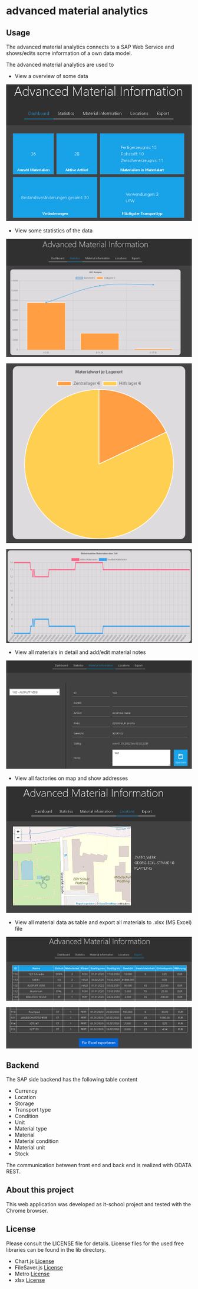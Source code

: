 advanced material analytics
======

Usage
------
The advanced material analytics connects to a SAP Web Service and shows/edits some information of a own data model.
 
The advanced material analytics are used to

 - View a overview of some data
 
  ![diagram](exampleImg/Dashboard.png)
 - View some statistics of the data
 
  ![diagram](exampleImg/Statistics1.png)
 
  ![diagram](exampleImg/Statistics2.png)
 
  ![diagram](exampleImg/Statistics3.png)
 - View all materials in detail and add/edit material notes
 
  ![diagram](exampleImg/MaterialInformation.png)
 - View all factories on map and show addresses
 
  ![diagram](exampleImg/Locations.png)
 - View all material data as table and export all materials to .xlsx (MS Excel) file
 
  ![diagram](exampleImg/Export1.png)
 
  ![diagram](exampleImg/Export2.png)

Backend
------

The SAP side backend has the following table content

 - Currency
 - Location
 - Storage
 - Transport type
 - Condition
 - Unit
 - Material type
 - Material
 - Material condition
 - Material unit
 - Stock

The communication between front end and back end is realized with ODATA REST.

About this project
------
This web application was developed as it-school project and tested with the Chrome browser.

License
------
Please consult the LICENSE file for details.
License files for the used free libraries can be found in the lib directory.

 - Chart.js [License](https://github.com/chartjs/Chart.js/blob/master/LICENSE.md)
 - FileSaver.js [License](https://github.com/eligrey/FileSaver.js/blob/master/LICENSE.md)
 - Metro [License](https://github.com/olton/Metro-UI-CSS/blob/master/LICENSE)
 - xlsx [License](https://github.com/SheetJS/sheetjs/blob/master/LICENSE)

 
